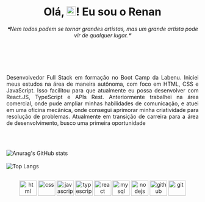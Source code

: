 <div align='center'>
<h1 align='center'> 
 Olá, <img src="https://github.com/rajput2107/rajput2107/blob/master/Assets/Earth.gif" width="24px" />! Eu sou o Renan
</h1>
 <p align='center'><i>❝Nem todos podem se tornar grandes artistas, mas um grande artista pode vir de qualquer lugar.❞</i></p>
</div>

  <br></br>  
  
<div style="display: inline_block" align="justify"><br/>
  
Desenvolvedor Full Stack em formação no Boot Camp da Labenu. Iniciei meus
estudos na área de maneira autônoma, com foco em HTML, CSS e JavaScript.
Isso facilitou para que atualmente eu possa desenvolver com React.JS,
TypeScript e APIs Rest.
Anteriormente trabalhei na área comercial, onde pude ampliar minhas
habilidades de comunicação, e atuei em uma oficina mecânica, onde consegui
aprimorar minha criatividade para resolução de problemas. Atualmente em
transição de carreira para a área de desenvolvimento, busco uma primeira
oportunidade
 </div>
 
 
 <br></br>
 
<div style="display: inline_block">
  
![Anurag's GitHub stats](https://github-readme-stats.vercel.app/api?username=renanlopresti&theme=dark&show_icons=true) 
 <br></br>
![Top Langs](https://github-readme-stats.vercel.app/api/top-langs/?username=renanlopresti&layout=compact&theme=dark&show)

</div>

##
    
<div style="display: inline_block" align="center">

  <img width="45" height="40" alt="html"  src="https://cdn.jsdelivr.net/gh/devicons/devicon/icons/html5/html5-plain-wordmark.svg" />
  <img width="45" height="40" alt="css"  src="https://cdn.jsdelivr.net/gh/devicons/devicon/icons/css3/css3-plain-wordmark.svg" />
  <img width="45" height="40" alt="javascript"  src="https://cdn.jsdelivr.net/gh/devicons/devicon/icons/javascript/javascript-plain.svg" />
  <img width="45" height="40" alt="typescript"  src="https://cdn.jsdelivr.net/gh/devicons/devicon/icons/typescript/typescript-plain.svg" /> 
  <img width="45" height="40" alt="react"  src="https://cdn.jsdelivr.net/gh/devicons/devicon/icons/react/react-original-wordmark.svg" />
  <img width="45" height="40" alt="mysql"  src="https://cdn.jsdelivr.net/gh/devicons/devicon/icons/mysql/mysql-original-wordmark.svg" />
  <img width="45" height="40" alt="nodejs"  src="https://cdn.jsdelivr.net/gh/devicons/devicon/icons/nodejs/nodejs-original-wordmark.svg" />
  <img width="45" height="40" alt="github" src="https://cdn.jsdelivr.net/gh/devicons/devicon/icons/github/github-original-wordmark.svg" />
  <img width="45" height="40" alt="git"  src="https://cdn.jsdelivr.net/gh/devicons/devicon/icons/git/git-original-wordmark.svg" />

</div>
